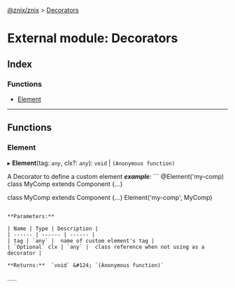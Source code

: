 [@znix/znix](../README.md) > [Decorators](../modules/decorators.md)

# External module: Decorators

## Index

### Functions

* [Element](decorators.md#element)

---

## Functions

<a id="element"></a>

###  Element

▸ **Element**(tag: *`any`*, clx?: *`any`*):  `void` &#124; `(Anonymous function)`

A Decorator to define a custom element
*__example__*: ```
@Element('my-comp)
class MyComp extends Component {...}

class MyComp extends Component {...}
Element('my-comp', MyComp)
```

**Parameters:**

| Name | Type | Description |
| ------ | ------ | ------ |
| tag | `any` |  name of custom element's tag |
| `Optional` clx | `any` |  class reference when not using as a decorator |

**Returns:**  `void` &#124; `(Anonymous function)`

___

